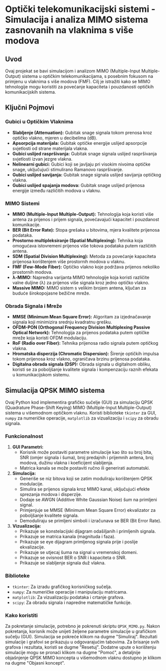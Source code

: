# Optički telekomunikacijski sistemi - Simulacija i analiza MIMO sistema zasnovanih na vlaknima s više modova

## Uvod

Ovaj projekat se bavi simulacijom i analizom MIMO (Multiple-Input Multiple-Output) sistema u optičkim telekomunikacijama, s posebnim fokusom na primjenu u vlaknima s više modova (FMF). Cilj je istražiti kako se MIMO tehnologije mogu koristiti za povećanje kapaciteta i pouzdanosti optičkih komunikacijskih sistema.

## Ključni Pojmovi

### Gubici u Optičkim Vlaknima

*   **Slabljenje (Attenuation):** Gubitak snage signala tokom prenosa kroz optičko vlakno, mjeren u decibelima (dB).
*   **Apsorpcija materijala:** Gubitak optičke energije uslijed apsorpcije svjetlosti od strane materijala vlakna.
*   **Gubici uslijed raspršivanja:** Gubitak snage signala uslijed raspršivanja svjetlosti izvan jezgre vlakna.
*   **Nelinearni gubici:** Gubici koji se javljaju pri visokim nivoima optičke snage, uključujući stimulirano Ramanovo raspršivanje.
*   **Gubici uslijed savijanja:** Gubitak snage signala uslijed savijanja optičkog vlakna.
*   **Gubici uslijed spajanja modova:** Gubitak snage uslijed prijenosa energije između različitih modova u vlaknu.

### MIMO Sistemi

*   **MIMO (Multiple-Input Multiple-Output):** Tehnologija koja koristi više antena za prijenos i prijem signala, povećavajući kapacitet i pouzdanost komunikacije.
*   **BER (Bit Error Rate):** Stopa grešaka u bitovima, mjera kvalitete prijenosa podataka.
*   **Prostorno multipleksiranje (Spatial Multiplexing):** Tehnika koja omogućava istovremeni prijenos više tokova podataka putem različitih antena.
*   **SDM (Spatial Division Multiplexing):** Metoda za povećanje kapaciteta prijenosa korištenjem više prostornih modova u vlaknu.
*   **FMF (Few-Mode Fiber):** Optičko vlakno koje podržava prijenos nekoliko prostornih modova.
*   **λ-MIMO:** Napredna varijanta MIMO tehnologije koja koristi različite valne duljine (λ) za prijenos više signala kroz jedno optičko vlakno.
*   **Massive MIMO:** MIMO sistem s velikim brojem antena, ključan za buduće širokopojasne bežične mreže.

### Obrada Signala i Mreže

*   **MMSE (Minimum Mean Square Error):** Algoritam za izjednačavanje signala koji minimizira srednju kvadratnu grešku.
*   **OFDM-PON (Orthogonal Frequency Division Multiplexing Passive Optical Network):** Tehnologija za prijenos podataka putem optičke mreže koja koristi OFDM modulaciju.
*   **RoF (Radio over Fiber):** Tehnika prijenosa radio signala putem optičkog vlakna.
*   **Hromatska disperzija (Chromatic Dispersion):** Širenje optičkih impulsa tokom prijenosa kroz vlakno, ograničava brzinu prijenosa podataka.
*   **Digitalna obrada signala (DSP):** Obrada signala u digitalnom obliku, koristi se za poboljšanje kvalitete signala i kompenzaciju raznih efekata u komunikacijskom sistemu.

## Simulacija QPSK MIMO sistema

Ovaj Python kod implementira grafičko sučelje (GUI) za simulaciju QPSK (Quadrature Phase-Shift Keying) MIMO (Multiple-Input Multiple-Output) sistema u višemodnom optičkom vlaknu. Koristi biblioteke `tkinter` za GUI, `numpy` za numeričke operacije, `matplotlib` za vizualizaciju i `scipy` za obradu signala.

### Funkcionalnost

1.  **GUI Parametri:**
    *   Korisnik može postaviti parametre simulacije kao što su broj bita, SNR (omjer signala i šuma), broj predajnih i prijemnih antena, broj modova, dužinu vlakna i koeficijent slabljenja.
    *   Matrica kanala se može postaviti ručno ili generirati automatski.
2.  **Simulacija:**
    *   Generiše se niz bitova koji se zatim moduliraju korištenjem QPSK modulacije.
    *   Simulira se prijenos signala kroz MIMO kanal, uključujući efekte sprezanja modova i disperzije.
    *   Dodaje se AWGN (Additive White Gaussian Noise) šum na primljeni signal.
    *   Primjenjuje se MMSE (Minimum Mean Square Error) ekvalizator za poboljšanje kvalitete signala.
    *   Demoduliraju se primljeni simboli i izračunava se BER (Bit Error Rate).
3.  **Vizualizacija:**
    *   Prikazuje se konstelacijski dijagram odašiljanih i primljenih signala.
    *   Prikazuje se matrica kanala (magnituda i faza).
    *   Prikazuje se eye dijagram primljenog signala prije i poslije ekvalizacije.
    *   Prikazuje se utjecaj šuma na signal u vremenskoj domeni.
    *   Prikazuje se ovisnost BER o SNR i kapaciteta o SNR.
    *   Prikazuje se slabljenje signala duž vlakna.

### Biblioteke

*   `tkinter`: Za izradu grafičkog korisničkog sučelja.
*   `numpy`: Za numeričke operacije i manipulaciju matricama.
*   `matplotlib`: Za vizualizaciju podataka i crtanje grafova.
*   `scipy`: Za obradu signala i napredne matematičke funkcije.

### Kako koristiti

Za pokretanje simulacije, potrebno je pokrenuti skriptu `QPSK_MIMO.py`. Nakon pokretanja, korisnik može unijeti željene parametre simulacije u grafičkom sučelju (GUI). Simulacija se pokreće klikom na dugme "Simuliraj". Rezultati simulacije i grafovi se prikazuju u odgovarajućim tabovima. Za brisanje svih grafova i rezultata, koristi se dugme "Resetuj". Dodatne upute o korištenju simulacije mogu se pronaći klikom na dugme "Pomoć", a detaljnije objašnjenje QPSK MIMO koncepta u višemodnom vlaknu dostupno je klikom na dugme "Objasni koncept".
